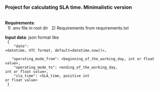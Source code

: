 <h3>Project for calculating SLA time. Minimalistic version</h3> <br>
<b>Requirements</b>: <br>
&nbsp; 1) .env file in root dir
&nbsp; 2) Requirements from requirements.txt

<b>Input data</b>: json format like <br> 
<code>
{<br>
&nbsp;&nbsp;&nbsp;"date": <datetime, UTC format, default=datetime.now()>, <br> 
&nbsp;&nbsp;&nbsp;"operating_mode_from": <beginning_of_the_working_day, int or float value>, <br>
&nbsp;&nbsp;&nbsp;"operating_mode_to": <ending_of_the_working_day, int or float value>, <br>
&nbsp;&nbsp;&nbsp;"sla_time": <SLA_time, positive int or float value> <br>
}
</code>
